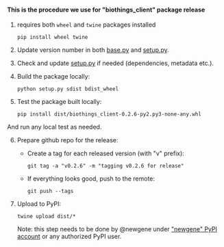 #### This is the procedure we use for "biothings_client" package release

 1. requires both `wheel` and `twine` packages installed
    ```
    pip install wheel twine
    ```

 2. Update version number in both [base.py](biothings_client/base.py) and [setup.py](setup.py).

 3. Check and update [setup.py](setup.py) if needed (dependencies, metadata etc.).

 4. Build the package locally:

    ```
    python setup.py sdist bdist_wheel
    ```

 5. Test the package built locally:

    ```
    pip install dist/biothings_client-0.2.6-py2.py3-none-any.whl
    ```

   And run any local test as needed.

 6. Prepare github repo for the release:

     * Create a tag for each released version (with "v" prefix):
       ```
       git tag -a "v0.2.6" -m "tagging v0.2.6 for release"
       ```

     * If everything looks good, push to the remote:
       ```
       git push --tags
       ```

 7. Upload to PyPI:

    ```
    twine upload dist/*
    ```

    Note: this step needs to be done by @newgene under ["newgene" PyPI account](https://pypi.org/user/newgene/) or any authorized PyPI user.
